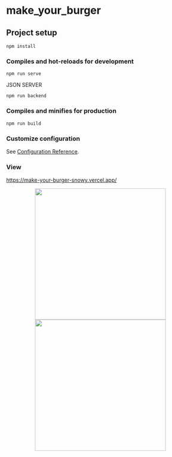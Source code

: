 # make_your_burger

## Project setup
```
npm install
```

### Compiles and hot-reloads for development
```
npm run serve
```
JSON SERVER
```
npm run backend
```

### Compiles and minifies for production
```
npm run build
```

### Customize configuration
See [Configuration Reference](https://cli.vuejs.org/config/).

### View
https://make-your-burger-snowy.vercel.app/

<div align="center">
<img src="https://user-images.githubusercontent.com/69923057/236065670-ed56bd8d-0732-49ab-a99c-f309c5d86897.png" width="350px" />
<img src="https://user-images.githubusercontent.com/69923057/236065679-3bb32053-026f-4cf8-8a1f-3b507c3850cc.png" width="350px" />
</div>
